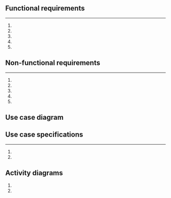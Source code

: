 ## Functional requirements ##
---
1.  
2.  
3.  
4.  
5.  
## Non-functional requirements ##
---
1.  
2.  
3.  
4.  
5.  
## Use case diagram ##
## Use case specifications ##
---
1.  
2.  
## Activity diagrams ##
1.  
2.

